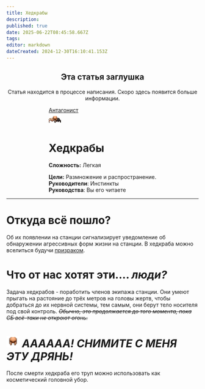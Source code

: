 ```yaml
---
title: Хедкрабы
description: 
published: true
date: 2025-06-22T08:45:58.667Z
tags: 
editor: markdown
dateCreated: 2024-12-30T16:10:41.153Z
---
```



<center>
<div class="warning-banner">
  <h2> Эта статья заглушка </h2>
  <p>Статья находится в процессе написания. Скоро здесь появится больше информации.</p><p>
</div>
</center>

<div style="display: flex; justify-content: center;">
<div class="roles-passport antag">
  <div class="title antag"><a href="/roles/antagonists">Антагонист</a></div>
  <div>
    <div><div><img src="/roles/headcrabs.png"></div></div>
  <div><div>
    <h1>Хедкрабы</h1>
    <p><strong>Сложность:</strong> Легкая</p>
    <strong>Цели:</strong> Размножение и распространение.<br>
    <b>Руководители</b>:  Инстинкты<br>
    <b>Руководства</b>: Вы его читаете
  </div></div>
  </div>
</div>
</div>
<hr></hr>

# Откуда всё пошло?
Об их появлении на станции сигнализирует уведомление об обнаружении агрессивных форм жизни на станции. В хедкраба можно вселиться будучи <a href="https://wiki.wwdp.ee/ru/roles/ghost">призраком</a>. 

# Что от нас хотят эти.... <i>люди?</i>
Задача хедкрабов - поработить членов экипажа станции. Они умеют прыгать на растояние до трёх метров на головы жертв, чтобы добраться до их нервной системы, тем самым, они берут тело носителя под свой контроль.
<i><del>Обычно, это продолжается до того момента, пока СБ всё-таки не откроют огонь.</del></i>

# <img src="/roles/headcrabs/headcrab_helmet.png" width="34" height="30"> <i>АААААА! СНИМИТЕ С МЕНЯ ЭТУ ДРЯНЬ!</i>
После смерти хедкраба его труп можно использовать как косметический головной убор.
<div class="table"></div>